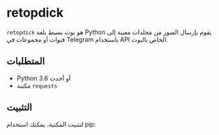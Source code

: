 # retopdick

`retopdick` هو بوت بسيط بلغة Python يقوم بإرسال الصور من مجلدات معينة إلى قنوات أو مجموعات في Telegram باستخدام API الخاص بالبوت.

## المتطلبات

- Python 3.6 أو أحدث
- مكتبة `requests`

## التثبيت

لتثبيت المكتبة، يمكنك استخدام pip:

